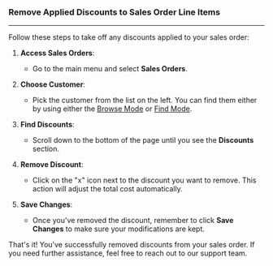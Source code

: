 ### Remove Applied Discounts to Sales Order Line Items
_____________________________________
Follow these steps to take off any discounts applied to your sales order:

1. **Access Sales Orders**:
    
    - Go to the main menu and select **Sales Orders**.
    
2. **Choose Customer**:
    
    - Pick the customer from the list on the left. You can find them either by using either the [Browse Mode](https://github.com/Fx-Professional-Services/HorizonDocs/blob/main/Horizon%20User%20Guide/Searching%20on%20Horizon/Browse%20Mode.md) or [Find Mode](https://github.com/Fx-Professional-Services/HorizonDocs/blob/main/Horizon%20User%20Guide/Searching%20on%20Horizon/Find%20Mode.md). 
    
3. **Find Discounts**:
    
    - Scroll down to the bottom of the page until you see the **Discounts** section.
    
4. **Remove Discount**:
    
    - Click on the "x" icon next to the discount you want to remove. This action will adjust the total cost automatically.
    
5. **Save Changes**:
    
    - Once you've removed the discount, remember to click **Save Changes** to make sure your modifications are kept.

That's it! You've successfully removed discounts from your sales order. If you need further assistance, feel free to reach out to our support team.